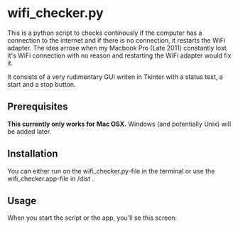 # wifi_checker.py
This is a python script to checks continously if the computer has a connection to the internet and if there is no connection, it restarts the WiFi adapter.
The idea arrose when my Macbook Pro (Late 2011) constantly lost it's WiFi connection with no reason and restarting the WiFi adapter would fix it.

It consists of a very rudimentary GUI writen in Tkinter with a status text, a start and a stop button.

## Prerequisites
**This currently only works for Mac OSX.**
Windows (and potentially Unix) will be added later.

## Installation
You can either run on the wifi_checker.py-file in the terminal or use the wifi_checker.app-file in /dist .

## Usage
When you start the script or the app, you'll se this screen:

